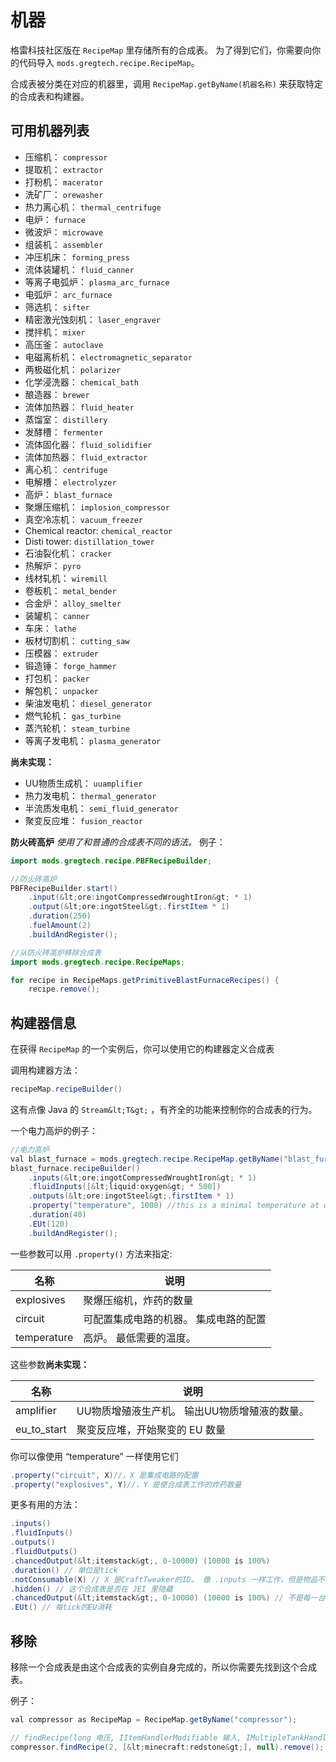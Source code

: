 # 机器

格雷科技社区版在 `RecipeMap` 里存储所有的合成表。 为了得到它们，你需要向你的代码导入 `mods.gregtech.recipe.RecipeMap`。

合成表被分类在对应的机器里，调用 `RecipeMap.getByName(机器名称)` 来获取特定的合成表和构建器。

## 可用机器列表

- 压缩机： `compressor`
- 提取机： `extractor`
- 打粉机： `macerator`
- 洗矿厂： `orewasher`
- 热力离心机： `thermal_centrifuge`
- 电炉： `furnace`
- 微波炉： `microwave`
- 组装机： `assembler`
- 冲压机床： `forming_press`
- 流体装罐机： `fluid_canner`
- 等离子电弧炉： `plasma_arc_furnace`
- 电弧炉： `arc_furnace`
- 筛选机： `sifter`
- 精密激光蚀刻机： `laser_engraver`
- 搅拌机： `mixer`
- 高压釜： `autoclave`
- 电磁离析机： `electromagnetic_separator`
- 两极磁化机： `polarizer`
- 化学浸洗器： `chemical_bath`
- 酿造器： `brewer`
- 流体加热器： `fluid_heater`
- 蒸馏室： `distillery`
- 发酵槽： `fermenter`
- 流体固化器： `fluid_solidifier`
- 流体加热器： `fluid_extractor`
- 离心机： `centrifuge`
- 电解槽： `electrolyzer`
- 高炉： `blast_furnace`
- 聚爆压缩机： `implosion_compressor`
- 真空冷冻机： `vacuum_freezer`
- Chemical reactor: `chemical_reactor`
- Disti tower: `distillation_tower`
- 石油裂化机： `cracker`
- 热解炉： `pyro`
- 线材轧机： `wiremill`
- 卷板机： `metal_bender`
- 合金炉： `alloy_smelter`
- 装罐机： `canner`
- 车床： `lathe`
- 板材切割机： `cutting_saw`
- 压模器： `extruder`
- 锻造锤： `forge_hammer`
- 打包机： `packer`
- 解包机： `unpacker`
- 柴油发电机： `diesel_generator`
- 燃气轮机： `gas_turbine`
- 蒸汽轮机： `steam_turbine`
- 等离子发电机： `plasma_generator`

**尚未实现：**

- UU物质生成机： `uuamplifier`
- 热力发电机： `thermal_generator`
- 半流质发电机： `semi_fluid_generator`
- 聚变反应堆： `fusion_reactor`

**防火砖高炉** *使用了和普通的合成表不同的语法。* 例子：

```java
import mods.gregtech.recipe.PBFRecipeBuilder;

//防火砖高炉
PBFRecipeBuilder.start()
    .input(&lt;ore:ingotCompressedWroughtIron&gt; * 1)
    .output(&lt;ore:ingotSteel&gt;.firstItem * 1)
    .duration(250)
    .fuelAmount(2)
    .buildAndRegister();

//从防火砖高炉移除合成表
import mods.gregtech.recipe.RecipeMaps;

for recipe in RecipeMaps.getPrimitiveBlastFurnaceRecipes() {
    recipe.remove();
```

## 构建器信息

在获得 `RecipeMap` 的一个实例后，你可以使用它的构建器定义合成表

调用构建器方法：

```java
recipeMap.recipeBuilder()
```

这有点像 Java 的 `Stream&lt;T&gt;` ，有齐全的功能来控制你的合成表的行为。

一个电力高炉的例子：

```java
//电力高炉
val blast_furnace = mods.gregtech.recipe.RecipeMap.getByName("blast_furnace");
blast_furnace.recipeBuilder()
    .inputs(&lt;ore:ingotCompressedWroughtIron&gt; * 1)
    .fluidInputs([&lt;liquid:oxygen&gt; * 500])
    .outputs(&lt;ore:ingotSteel&gt;.firstItem * 1)
    .property("temperature", 1000) //this is a minimal temperature at which the item will be smelted
    .duration(40)
    .EUt(120)
    .buildAndRegister();
```

一些参数可以用 `.property()` 方法来指定:

| 名称          | 说明                  |
| ----------- | ------------------- |
| explosives  | 聚爆压缩机，炸药的数量         |
| circuit     | 可配置集成电路的机器。 集成电路的配置 |
| temperature | 高炉。 最低需要的温度。        |

这些参数**尚未实现：**

| 名称            | 说明                        |
| ------------- | ------------------------- |
| amplifier     | UU物质增殖液生产机。 输出UU物质增殖液的数量。 |
| eu_to_start | 聚变反应堆，开始聚变的 EU 数量         |

你可以像使用 “temperature” 一样使用它们

```java
.property("circuit", X)//，X 是集成电路的配置
.property("explosives", Y)//，Y 是使合成表工作的炸药数量
```

更多有用的方法：

```java
.inputs()
.fluidInputs()
.outputs()
.fluidOutputs()
.chancedOutput(&lt;itemstack&gt;, 0-10000) (10000 is 100%)
.duration() // 单位是tick
.notConsumable(X) // X 是CraftTweaker的ID。 像 .inputs 一样工作，但是物品不会被消耗
.hidden() // 这个合成表是否在 JEI 里隐藏
.chancedOutput(&lt;itemstack&gt;, 0-10000) (10000 is 100%) // 不是每一台机器都有效。 一些机器使用那一个。 最不能的一台是打粉机
.EUt() // 每tick的EU消耗
```

## 移除

移除一个合成表是由这个合成表的实例自身完成的，所以你需要先找到这个合成表。

例子：

```java
val compressor as RecipeMap = RecipeMap.getByName("compressor");

// findRecipe(long 电压, IItemHandlerModifiable 输入, IMultipleTankHandler/List&lt;FluidStack&gt; 流体输入)
compressor.findRecipe(2, [&lt;minecraft:redstone&gt;], null).remove();
```